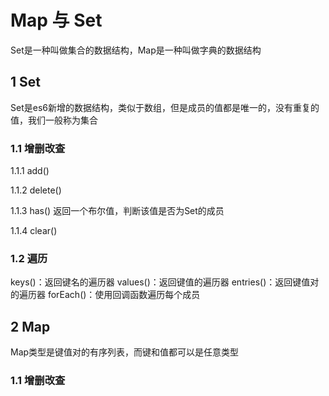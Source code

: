 # Map 与 Set

Set是一种叫做集合的数据结构，Map是一种叫做字典的数据结构

## 1 Set
Set是es6新增的数据结构，类似于数组，但是成员的值都是唯一的，没有重复的值，我们一般称为集合

### 1.1 增删改查

1.1.1 add()

1.1.2 delete()

1.1.3 has()
返回一个布尔值，判断该值是否为Set的成员

1.1.4 clear()

### 1.2 遍历
keys()：返回键名的遍历器
values()：返回键值的遍历器
entries()：返回键值对的遍历器
forEach()：使用回调函数遍历每个成员

## 2 Map
Map类型是键值对的有序列表，而键和值都可以是任意类型

### 1.1 增删改查